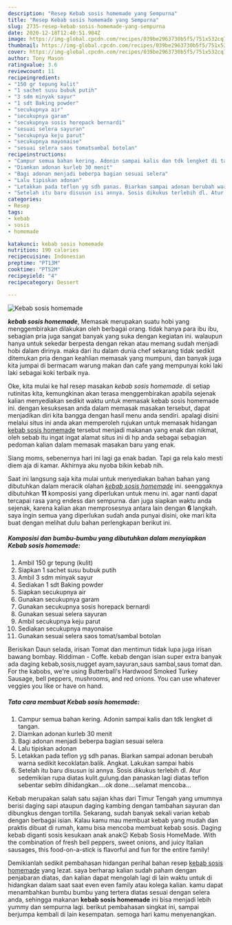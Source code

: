 ```yaml
---
description: "Resep Kebab sosis homemade yang Sempurna"
title: "Resep Kebab sosis homemade yang Sempurna"
slug: 2735-resep-kebab-sosis-homemade-yang-sempurna
date: 2020-12-18T12:40:51.904Z
image: https://img-global.cpcdn.com/recipes/039be2963730b5f5/751x532cq70/kebab-sosis-homemade-foto-resep-utama.jpg
thumbnail: https://img-global.cpcdn.com/recipes/039be2963730b5f5/751x532cq70/kebab-sosis-homemade-foto-resep-utama.jpg
cover: https://img-global.cpcdn.com/recipes/039be2963730b5f5/751x532cq70/kebab-sosis-homemade-foto-resep-utama.jpg
author: Tony Mason
ratingvalue: 3.6
reviewcount: 11
recipeingredient:
- "150 gr tepung kulit"
- "1 sachet susu bubuk putih"
- "3 sdm minyak sayur"
- "1 sdt Baking powder"
- "secukupnya air"
- "secukupnya garam"
- "secukupnya sosis horepack bernardi"
- "sesuai selera sayuran"
- "secukupnya keju parut"
- "secukupnya mayonaise"
- "sesuai selera saos tomatsambal botolan"
recipeinstructions:
- "Campur semua bahan kering. Adonin sampai kalis dan tdk lengket di tangan."
- "Diamkan adonan kurleb 30 menit"
- "Bagi adonan menjadi beberpa bagian sesuai selera"
- "Lalu tipiskan adonan"
- "Letakkan pada teflon yg sdh panas. Biarkan sampai adonan berubah warna sedikit kecoklatan.balik. Angkat. Lakukan sampai habis"
- "Setelah itu baru disusun isi annya. Sosis dikukus terlebih dl. Atur sedemikian rupa diatas kulit.gulung.dan panaskan lagi diatas teflon sebentar seblm dihidangkan....ok done....selamat mencoba..."
categories:
- Resep
tags:
- kebab
- sosis
- homemade

katakunci: kebab sosis homemade 
nutrition: 190 calories
recipecuisine: Indonesian
preptime: "PT13M"
cooktime: "PT52M"
recipeyield: "4"
recipecategory: Dessert

---
```



![Kebab sosis homemade](https://img-global.cpcdn.com/recipes/039be2963730b5f5/751x532cq70/kebab-sosis-homemade-foto-resep-utama.jpg)

<b><i>kebab sosis homemade</i></b>, Memasak merupakan suatu hobi yang menggembirakan dilakukan oleh berbagai orang. tidak hanya para ibu ibu, sebagian pria juga sangat banyak yang suka dengan kegiatan ini. walaupun hanya untuk sekedar berpesta dengan rekan atau memang sudah menjadi hobi dalam dirinya. maka dari itu dalam dunia chef sekarang tidak sedikit ditemukan pria dengan keahlian memasak yang mumpuni, dan banyak juga kita jumpai di bermacam warung makan dan cafe yang mempunyai koki laki laki sebagai koki terbaik nya.

Oke, kita mulai ke hal resep masakan <i>kebab sosis homemade</i>. di setiap rutinitas kita, kemungkinan akan terasa menggembirakan apabila sejenak kalian menyediakan sedikit waktu untuk memasak kebab sosis homemade ini. dengan kesuksesan anda dalam memasak masakan tersebut, dapat menjadikan diri kita bangga dengan hasil menu anda sendiri. apalagi disini melalui situs ini anda akan memperoleh rujukan untuk memasak hidangan <u>kebab sosis homemade</u> tersebut menjadi makanan yang enak dan nikmat, oleh sebab itu ingat ingat alamat situs ini di hp anda sebagai sebagian pedoman kalian dalam memasak masakan baru yang enak.

Siang moms, sebenernya hari ini lagi ga enak badan. Tapi ga rela kalo mesti diem aja di kamar. Akhirnya aku nyoba bikin kebab nih.


Saat ini langsung saja kita mulai untuk menyediakan bahan bahan yang dibutuhkan dalam meracik olahan <u><i>kebab sosis homemade</i></u> ini. seenggaknya dibutuhkan <b>11</b> komposisi yang diperlukan untuk menu ini. agar nanti dapat tercapai rasa yang endess dan sempurna. dan juga siapkan waktu anda sejenak, karena kalian akan memprosesnya antara lain dengan <b>6</b> langkah. saya ingin semua yang diperlukan sudah anda punyai disini, oke mari kita buat dengan melihat dulu bahan perlengkapan berikut ini.

<!--inarticleads1-->

##### Komposisi dan bumbu-bumbu yang dibutuhkan dalam menyiapkan Kebab sosis homemade:

1. Ambil 150 gr tepung (kulit)
1. Siapkan 1 sachet susu bubuk putih
1. Ambil 3 sdm minyak sayur
1. Sediakan 1 sdt Baking powder
1. Siapkan secukupnya air
1. Gunakan secukupnya garam
1. Gunakan secukupnya sosis horepack bernardi
1. Gunakan sesuai selera sayuran
1. Ambil secukupnya keju parut
1. Sediakan secukupnya mayonaise
1. Gunakan sesuai selera saos tomat/sambal botolan


Berisikan Daun selada, irisan Tomat dan mentimun tidak lupa juga irisan bawang bombay. Riddiman - Coffe. kebab dengan isian super extra banyak ada daging kebab,sosis,nugget ayam,sayuran,saus sambal,saus tomat dan. For the kabobs, we&#39;re using Butterball&#39;s Hardwood Smoked Turkey Sausage, bell peppers, mushrooms, and red onions. You can use whatever veggies you like or have on hand. 

<!--inarticleads2-->

##### Tata cara membuat Kebab sosis homemade:

1. Campur semua bahan kering. Adonin sampai kalis dan tdk lengket di tangan.
1. Diamkan adonan kurleb 30 menit
1. Bagi adonan menjadi beberpa bagian sesuai selera
1. Lalu tipiskan adonan
1. Letakkan pada teflon yg sdh panas. Biarkan sampai adonan berubah warna sedikit kecoklatan.balik. Angkat. Lakukan sampai habis
1. Setelah itu baru disusun isi annya. Sosis dikukus terlebih dl. Atur sedemikian rupa diatas kulit.gulung.dan panaskan lagi diatas teflon sebentar seblm dihidangkan....ok done....selamat mencoba...


Kebab merupakan salah satu sajian khas dari Timur Tengah yang umumnya berisi daging sapi ataupun daging kambing dengan tambahan sayuran dan dibungkus dengan tortilla. Sekarang, sudah banyak sekali varian kebab dengan berbagai isian. Kalau kamu mau membuat kebab yang mudah dan praktis dibuat di rumah, kamu bisa mencoba membuat kebab sosis. Daging kebab diganti sosis kesukaan anak anak😉 Kebab Sosis HomeMade. With the combination of fresh bell peppers, sweet onions, and juicy Italian sausages, this food-on-a-stick is flavorful and fun for the entire family! 

Demikianlah sedikit pembahasan hidangan perihal bahan resep <u>kebab sosis homemade</u> yang lezat. saya berharap kalian sudah paham dengan penjabaran diatas, dan kalian dapat mengolah lagi di lain waktu untuk di hidangkan dalam saat saat even even family atau kolega kalian. kamu dapat menambahkan bumbu bumbu yang tertera diatas sesuai dengan selera anda, sehingga makanan <b>kebab sosis homemade</b> ini bisa menjadi lebih yummy dan sempurna lagi. berikut pembahasan singkat ini, sampai berjumpa kembali di lain kesempatan. semoga hari kamu menyenangkan.
